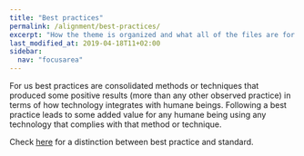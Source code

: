 ```yaml
---
title: "Best practices"
permalink: /alignment/best-practices/
excerpt: "How the theme is organized and what all of the files are for."
last_modified_at: 2019-04-18T11+02:00
sidebar:
  nav: "focusarea"
---
```


For us best practices are consolidated methods or techniques that produced some positive results (more than any other observed practice) in terms of how technology integrates with humane beings. Following a best practice leads to some added value for any humane being using any technology that complies with that method or technique.

Check [here](http://www.functionsense.com/2012/10/standards-and-best-practices/) for a distinction between best practice and standard.
